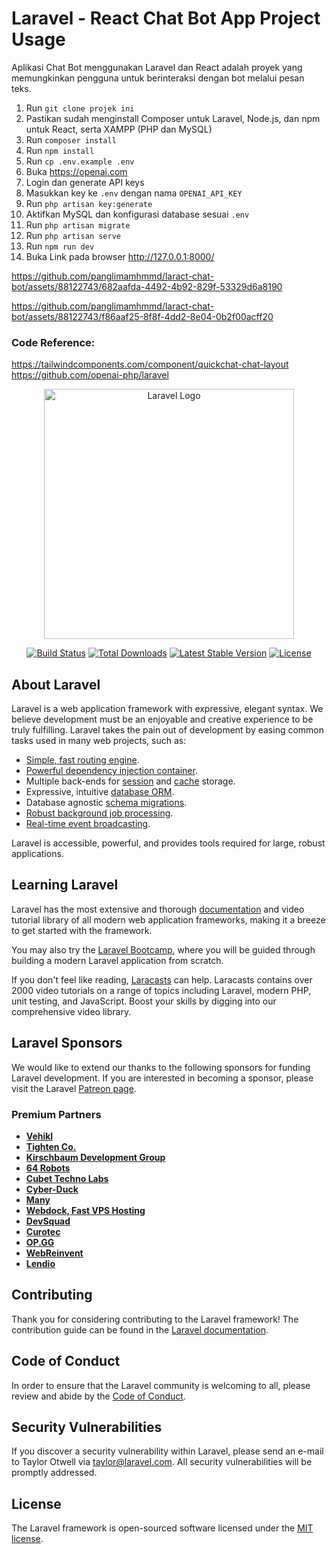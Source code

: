 <h1>Laravel - React Chat Bot App Project Usage</h1>
<p>Aplikasi Chat Bot menggunakan Laravel dan React adalah proyek yang memungkinkan pengguna untuk berinteraksi dengan bot melalui pesan teks. </p>
<ol>
  <li>Run <code>git clone projek ini</code></li>

<li>Pastikan sudah menginstall Composer untuk Laravel, Node.js, dan npm untuk React, serta XAMPP (PHP dan MySQL)</li>
      <li>Run <code>composer install</code></li>
      <li>Run <code>npm install</code></li>
      <li>Run <code>cp .env.example .env</code></li>
      <li>Buka <a href="https://openai.com">https://openai.com</a></li>
      <li>Login dan generate API keys</li>
      <li>Masukkan key ke <code>.env</code> dengan nama <code>OPENAI_API_KEY</code></li>

  <li>Run <code>php artisan key:generate</code></li>
  <li>Aktifkan MySQL dan konfigurasi database sesuai <code>.env</code></li>
  <li>Run <code>php artisan migrate</code></li>
  <li>Run <code>php artisan serve</code></li>
  <li>Run <code>npm run dev</code></li>
  <li>Buka Link pada browser <a href="http://127.0.0.1:8000/">http://127.0.0.1:8000/</a></li>
</ol> 




https://github.com/panglimamhmmd/laract-chat-bot/assets/88122743/682aafda-4492-4b92-829f-53329d6a8190



https://github.com/panglimamhmmd/laract-chat-bot/assets/88122743/f86aaf25-8f8f-4dd2-8e04-0b2f00acff20


<h3> Code Reference:</h3>
<a href="https://tailwindcomponents.com/component/quickchat-chat-layout">https://tailwindcomponents.com/component/quickchat-chat-layout</a>
<br/>
<a href="https://github.com/openai-php/laravel">https://github.com/openai-php/laravel</a>

<p align="center"><a href="https://laravel.com" target="_blank"><img src="https://raw.githubusercontent.com/laravel/art/master/logo-lockup/5%20SVG/2%20CMYK/1%20Full%20Color/laravel-logolockup-cmyk-red.svg" width="400" alt="Laravel Logo"></a></p>

<p align="center">
<a href="https://github.com/laravel/framework/actions"><img src="https://github.com/laravel/framework/workflows/tests/badge.svg" alt="Build Status"></a>
<a href="https://packagist.org/packages/laravel/framework"><img src="https://img.shields.io/packagist/dt/laravel/framework" alt="Total Downloads"></a>
<a href="https://packagist.org/packages/laravel/framework"><img src="https://img.shields.io/packagist/v/laravel/framework" alt="Latest Stable Version"></a>
<a href="https://packagist.org/packages/laravel/framework"><img src="https://img.shields.io/packagist/l/laravel/framework" alt="License"></a>
</p>




## About Laravel

Laravel is a web application framework with expressive, elegant syntax. We believe development must be an enjoyable and creative experience to be truly fulfilling. Laravel takes the pain out of development by easing common tasks used in many web projects, such as:

- [Simple, fast routing engine](https://laravel.com/docs/routing).
- [Powerful dependency injection container](https://laravel.com/docs/container).
- Multiple back-ends for [session](https://laravel.com/docs/session) and [cache](https://laravel.com/docs/cache) storage.
- Expressive, intuitive [database ORM](https://laravel.com/docs/eloquent).
- Database agnostic [schema migrations](https://laravel.com/docs/migrations).
- [Robust background job processing](https://laravel.com/docs/queues).
- [Real-time event broadcasting](https://laravel.com/docs/broadcasting).

Laravel is accessible, powerful, and provides tools required for large, robust applications.

## Learning Laravel

Laravel has the most extensive and thorough [documentation](https://laravel.com/docs) and video tutorial library of all modern web application frameworks, making it a breeze to get started with the framework.

You may also try the [Laravel Bootcamp](https://bootcamp.laravel.com), where you will be guided through building a modern Laravel application from scratch.

If you don't feel like reading, [Laracasts](https://laracasts.com) can help. Laracasts contains over 2000 video tutorials on a range of topics including Laravel, modern PHP, unit testing, and JavaScript. Boost your skills by digging into our comprehensive video library.

## Laravel Sponsors

We would like to extend our thanks to the following sponsors for funding Laravel development. If you are interested in becoming a sponsor, please visit the Laravel [Patreon page](https://patreon.com/taylorotwell).

### Premium Partners

- **[Vehikl](https://vehikl.com/)**
- **[Tighten Co.](https://tighten.co)**
- **[Kirschbaum Development Group](https://kirschbaumdevelopment.com)**
- **[64 Robots](https://64robots.com)**
- **[Cubet Techno Labs](https://cubettech.com)**
- **[Cyber-Duck](https://cyber-duck.co.uk)**
- **[Many](https://www.many.co.uk)**
- **[Webdock, Fast VPS Hosting](https://www.webdock.io/en)**
- **[DevSquad](https://devsquad.com)**
- **[Curotec](https://www.curotec.com/services/technologies/laravel/)**
- **[OP.GG](https://op.gg)**
- **[WebReinvent](https://webreinvent.com/?utm_source=laravel&utm_medium=github&utm_campaign=patreon-sponsors)**
- **[Lendio](https://lendio.com)**

## Contributing

Thank you for considering contributing to the Laravel framework! The contribution guide can be found in the [Laravel documentation](https://laravel.com/docs/contributions).

## Code of Conduct

In order to ensure that the Laravel community is welcoming to all, please review and abide by the [Code of Conduct](https://laravel.com/docs/contributions#code-of-conduct).

## Security Vulnerabilities

If you discover a security vulnerability within Laravel, please send an e-mail to Taylor Otwell via [taylor@laravel.com](mailto:taylor@laravel.com). All security vulnerabilities will be promptly addressed.

## License

The Laravel framework is open-sourced software licensed under the [MIT license](https://opensource.org/licenses/MIT).
